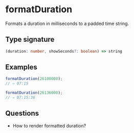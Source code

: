 # formatDuration

Formats a duration in milliseconds to a padded time string.

## Type signature

<!-- prettier-ignore-start -->
```typescript
(duration: number, showSeconds?: boolean) => string
```
<!-- prettier-ignore-end -->

## Examples

<!-- prettier-ignore-start -->
```javascript
formatDuration(26100000);
// ⇒ 07:15
```

```javascript
formatDuration(26136000);
// ⇒ 07:15:36
```
<!-- prettier-ignore-end -->

## Questions

- How to render formatted duration?
